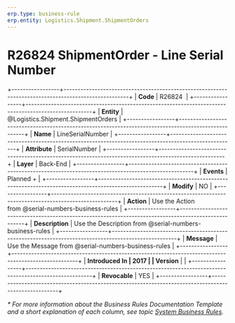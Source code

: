 ```yaml
---
erp.type: business-rule
erp.entity: Logistics.Shipment.ShipmentOrders
---
```


# R26824 ShipmentOrder - Line Serial Number
+-----------------+-----------------------------------------------------------------------------------------------------+
| **Code**        | R26824                                                                                              |
+-----------------+-----------------------------------------------------------------------------------------------------+
| **Entity**      | @Logistics.Shipment.ShipmentOrders                                                                  |
+-----------------+-----------------------------------------------------------------------------------------------------+
| **Name**        | LineSerialNumber                                                                                    |
+-----------------+-----------------------------------------------------------------------------------------------------+
| **Attribute**   | SerialNumber                                                                                        |
+-----------------+-----------------------------------------------------------------------------------------------------+
| **Layer**       | Back-End                                                                                            |
+-----------------+-----------------------------------------------------------------------------------------------------+
| **Events**      | Planned +                                                                                           |
+-----------------+-----------------------------------------------------------------------------------------------------+
| **Modify**      | NO                                                                                                  |
+-----------------+-----------------------------------------------------------------------------------------------------+
| **Action**      | Use the Action from @serial-numbers-business-rules                                                  |
+-----------------+-----------------------------------------------------------------------------------------------------+
| **Description** | Use the Description from @serial-numbers-business-rules                                             |
+-----------------+-----------------------------------------------------------------------------------------------------+
| **Message**     | Use the Message from @serial-numbers-business-rules                                                 |
+-----------------+-----------------------------------------------------------------------------------------------------+
| **Introduced In | 2017                                                                                                |
| Version**       |                                                                                                     |
+-----------------+-----------------------------------------------------------------------------------------------------+
| **Revocable**   | YES                                                                                                 |
+-----------------+-----------------------------------------------------------------------------------------------------+

*\* For more information about the Business Rules Documentation Template and a short explanation of each column, see
topic [System Business Rules](../templates/template-description-system-business-rules.md).*
